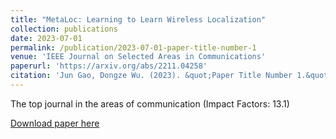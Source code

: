 ```yaml
---
title: "MetaLoc: Learning to Learn Wireless Localization"
collection: publications
date: 2023-07-01
permalink: /publication/2023-07-01-paper-title-number-1
venue: 'IEEE Journal on Selected Areas in Communications'
paperurl: 'https://arxiv.org/abs/2211.04258'
citation: 'Jun Gao, Dongze Wu. (2023). &quot;Paper Title Number 1.&quot; <i>Journal 1</i>. 1(1).'
---
```


The top journal in the areas of communication (Impact Factors: 13.1)

[Download paper here](http://academicpages.github.io/files/paper1.pdf)


